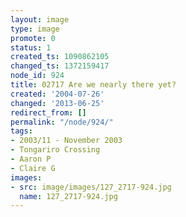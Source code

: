 ```yaml
---
layout: image
type: image
promote: 0
status: 1
created_ts: 1090862105
changed_ts: 1372159417
node_id: 924
title: 02717 Are we nearly there yet?
created: '2004-07-26'
changed: '2013-06-25'
redirect_from: []
permalink: "/node/924/"
tags:
- 2003/11 - November 2003
- Tongariro Crossing
- Aaron P
- Claire G
images:
- src: image/images/127_2717-924.jpg
  name: 127_2717-924.jpg
---
```


